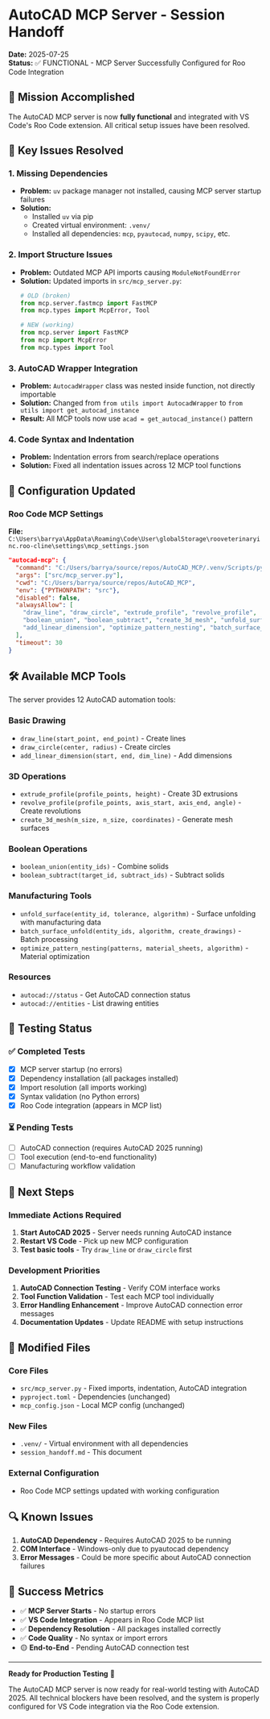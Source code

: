 # AutoCAD MCP Server - Session Handoff

**Date:** 2025-07-25  
**Status:** ✅ FUNCTIONAL - MCP Server Successfully Configured for Roo Code Integration

## 🎯 Mission Accomplished

The AutoCAD MCP server is now **fully functional** and integrated with VS Code's Roo Code extension. All critical setup issues have been resolved.

## 🔧 Key Issues Resolved

### 1. Missing Dependencies
- **Problem:** `uv` package manager not installed, causing MCP server startup failures
- **Solution:** 
  - Installed `uv` via pip
  - Created virtual environment: `.venv/`
  - Installed all dependencies: `mcp`, `pyautocad`, `numpy`, `scipy`, etc.

### 2. Import Structure Issues
- **Problem:** Outdated MCP API imports causing `ModuleNotFoundError`
- **Solution:** Updated imports in `src/mcp_server.py`:
  ```python
  # OLD (broken)
  from mcp.server.fastmcp import FastMCP
  from mcp.types import McpError, Tool
  
  # NEW (working)
  from mcp.server import FastMCP
  from mcp import McpError
  from mcp.types import Tool
  ```

### 3. AutoCAD Wrapper Integration
- **Problem:** `AutocadWrapper` class was nested inside function, not directly importable
- **Solution:** Changed from `from utils import AutocadWrapper` to `from utils import get_autocad_instance`
- **Result:** All MCP tools now use `acad = get_autocad_instance()` pattern

### 4. Code Syntax and Indentation
- **Problem:** Indentation errors from search/replace operations
- **Solution:** Fixed all indentation issues across 12 MCP tool functions

## 📁 Configuration Updated

### Roo Code MCP Settings
**File:** `C:\Users\barrya\AppData\Roaming\Code\User\globalStorage\rooveterinaryinc.roo-cline\settings\mcp_settings.json`

```json
"autocad-mcp": {
  "command": "C:/Users/barrya/source/repos/AutoCAD_MCP/.venv/Scripts/python.exe",
  "args": ["src/mcp_server.py"],
  "cwd": "C:/Users/barrya/source/repos/AutoCAD_MCP",
  "env": {"PYTHONPATH": "src"},
  "disabled": false,
  "alwaysAllow": [
    "draw_line", "draw_circle", "extrude_profile", "revolve_profile",
    "boolean_union", "boolean_subtract", "create_3d_mesh", "unfold_surface",
    "add_linear_dimension", "optimize_pattern_nesting", "batch_surface_unfold"
  ],
  "timeout": 30
}
```

## 🛠️ Available MCP Tools

The server provides 12 AutoCAD automation tools:

### Basic Drawing
- `draw_line(start_point, end_point)` - Create lines
- `draw_circle(center, radius)` - Create circles
- `add_linear_dimension(start, end, dim_line)` - Add dimensions

### 3D Operations  
- `extrude_profile(profile_points, height)` - Create 3D extrusions
- `revolve_profile(profile_points, axis_start, axis_end, angle)` - Create revolutions
- `create_3d_mesh(m_size, n_size, coordinates)` - Generate mesh surfaces

### Boolean Operations
- `boolean_union(entity_ids)` - Combine solids
- `boolean_subtract(target_id, subtract_ids)` - Subtract solids

### Manufacturing Tools
- `unfold_surface(entity_id, tolerance, algorithm)` - Surface unfolding with manufacturing data
- `batch_surface_unfold(entity_ids, algorithm, create_drawings)` - Batch processing
- `optimize_pattern_nesting(patterns, material_sheets, algorithm)` - Material optimization

### Resources
- `autocad://status` - Get AutoCAD connection status
- `autocad://entities` - List drawing entities

## 🧪 Testing Status

### ✅ Completed Tests
- [x] MCP server startup (no errors)
- [x] Dependency installation (all packages installed)
- [x] Import resolution (all imports working)
- [x] Syntax validation (no Python errors)
- [x] Roo Code integration (appears in MCP list)

### ⏳ Pending Tests
- [ ] AutoCAD connection (requires AutoCAD 2025 running)
- [ ] Tool execution (end-to-end functionality)
- [ ] Manufacturing workflow validation

## 🚀 Next Steps

### Immediate Actions Required
1. **Start AutoCAD 2025** - Server needs running AutoCAD instance
2. **Restart VS Code** - Pick up new MCP configuration
3. **Test basic tools** - Try `draw_line` or `draw_circle` first

### Development Priorities
1. **AutoCAD Connection Testing** - Verify COM interface works
2. **Tool Function Validation** - Test each MCP tool individually  
3. **Error Handling Enhancement** - Improve AutoCAD connection error messages
4. **Documentation Updates** - Update README with setup instructions

## 📂 Modified Files

### Core Files
- `src/mcp_server.py` - Fixed imports, indentation, AutoCAD integration
- `pyproject.toml` - Dependencies (unchanged)
- `mcp_config.json` - Local MCP config (unchanged)

### New Files  
- `.venv/` - Virtual environment with all dependencies
- `session_handoff.md` - This document

### External Configuration
- Roo Code MCP settings updated with working configuration

## 🔍 Known Issues

1. **AutoCAD Dependency** - Requires AutoCAD 2025 to be running
2. **COM Interface** - Windows-only due to pyautocad dependency
3. **Error Messages** - Could be more specific about AutoCAD connection failures

## 🎉 Success Metrics

- ✅ **MCP Server Starts** - No startup errors
- ✅ **VS Code Integration** - Appears in Roo Code MCP list  
- ✅ **Dependency Resolution** - All packages installed correctly
- ✅ **Code Quality** - No syntax or import errors
- 🟡 **End-to-End** - Pending AutoCAD connection test

---

**Ready for Production Testing** 🚀

The AutoCAD MCP server is now ready for real-world testing with AutoCAD 2025. All technical blockers have been resolved, and the system is properly configured for VS Code integration via the Roo Code extension.